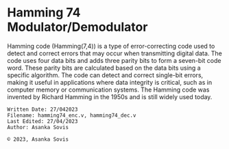 # Hamming 74 Modulator/Demodulator

Hamming code (Hamming(7,4)) is a type of error-correcting code used to detect and correct errors that may occur when transmitting digital data. The code uses four data bits and adds three parity bits to form a seven-bit code word. These parity bits are calculated based on the data bits using a specific algorithm. The code can detect and correct single-bit errors, making it useful in applications where data integrity is critical, such as in computer memory or communication systems. The Hamming code was invented by Richard Hamming in the 1950s and is still widely used today.

```
Written Date: 27/042023
Filename: hamming74_enc.v, hamming74_dec.v
Last Edited: 27/04/2023
Author: Asanka Sovis
```

`© 2023, Asanka Sovis`
